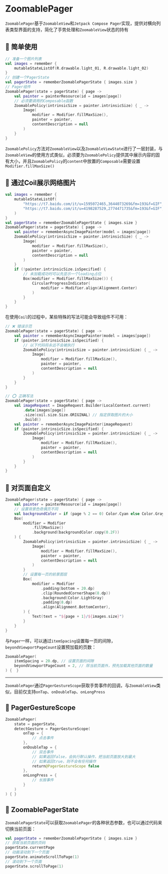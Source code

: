 # ZoomablePager

`ZoomablePager`基于`ZoomableView`和`Jetpack Compose Pager`实现，提供对横向列表类型界面的支持，简化了手势处理和`ZoomableView`状态的持有

## 🍙 简单使用
```kotlin
// 准备一个图片列表
val images = remember {
    mutableStateListOf(R.drawable.light_01, R.drawable.light_02)
}
// 创建一个PagerState
val pagerState = rememberZoomablePagerState { images.size }
// Pager组件
ZoomablePager(state = pagerState) { page ->
    val painter = painterResource(id = images[page])
    // 必须要调用的Composable函数
    ZoomablePolicy(intrinsicSize = painter.intrinsicSize) { _ ->
        Image(
            modifier = Modifier.fillMaxSize(),
            painter = painter,
            contentDescription = null
        )
    }
}
```

`ZoomablePolicy`方法对`ZoomableView`以及`ZoomableViewState`进行了一层封装，与`ZoomableView`的使用方式类似，必须要为`ZoomablePolicy`提供其中展示内容的固有大小，并且`ZoomablePolicy`的`content`中放置的`Composable`需要设置`Modifier.fillMaxSize()`

## 🍥 通过Coil展示网络图片
```kotlin
val images = remember {
    mutableStateListOf(
        "https://t7.baidu.com/it/u=1595072465,3644073269&fm=193&f=GIF",
        "https://t7.baidu.com/it/u=4198287529,2774471735&fm=193&f=GIF",
    )
}
val pagerState = rememberZoomablePagerState { images.size }
ZoomablePager(state = pagerState) { page ->
    val painter = rememberAsyncImagePainter(model = images[page])
    ZoomablePolicy(intrinsicSize = painter.intrinsicSize) { _ ->
        Image(
            modifier = Modifier.fillMaxSize(),
            painter = painter,
            contentDescription = null
        )
    }
    if (!painter.intrinsicSize.isSpecified) {
        // 未加载成功时可以先显示一个loading占位
        Box(modifier = Modifier.fillMaxSize()) {
            CircularProgressIndicator(
                modifier = Modifier.align(Alignment.Center)
            )
        }
    }
}
```

在使用`Coil`的过程中，某些特殊的写法可能会导致组件不可用：

```kotlin
// ❌ 错误示范
ZoomablePager(state = pagerState) { page ->
    val painter = rememberAsyncImagePainter(model = images[page])
    if (painter.intrinsicSize.isSpecified) {
        // 以下代码将永远不会被执行
        ZoomablePolicy(intrinsicSize = painter.intrinsicSize) { _ ->
            Image(
                modifier = Modifier.fillMaxSize(),
                painter = painter,
                contentDescription = null
            )
        }
    }
}

// ⭕️ 正确写法
ZoomablePager(state = pagerState) { page ->
    val imageRequest = ImageRequest.Builder(LocalContext.current)
        .data(images[page])
        .size(coil.size.Size.ORIGINAL) // 指定获取图片的大小
        .build()
    val painter = rememberAsyncImagePainter(imageRequest)
    if (painter.intrinsicSize.isSpecified) {
        ZoomablePolicy(intrinsicSize = painter.intrinsicSize) { _ ->
            Image(
                modifier = Modifier.fillMaxSize(),
                painter = painter,
                contentDescription = null
            )
        }
    }
}
```


## 🍘 对页面自定义
```kotlin
ZoomablePager(state = pagerState) { page ->
    val painter = painterResource(id = images[page])
    // 设置背景色奇偶页不同
    val backgroundColor = if (page % 2 == 0) Color.Cyan else Color.Gray
    Box(
        modifier = Modifier
            .fillMaxSize()
            .background(backgroundColor.copy(0.2F))
    ) {
        ZoomablePolicy(intrinsicSize = painter.intrinsicSize) { _ ->
            Image(
                modifier = Modifier.fillMaxSize(),
                painter = painter,
                contentDescription = null
            )
        }
        // 设置每一页的前景图层
        Box(
            modifier = Modifier
                .padding(bottom = 20.dp)
                .clip(RoundedCornerShape(8.dp))
                .background(Color.LightGray)
                .padding(8.dp)
                .align(Alignment.BottomCenter),
        ) {
            Text(text = "${page + 1}/${images.size}")
        }
    }
}
```

与`Pager`一样，可以通过`itemSpacing`设置每一页的间隙，`beyondViewportPageCount`设置预加载的页数：

```kotlin
ZoomablePager(
    itemSpacing = 20.dp, // 设置页面的间隙
    beyondViewportPageCount = 2, // 除当前页面外，预先加载其他页面的数量
) {  }
```

----

`ZoomablePager`通过`PagerGestureScope`获取手势事件的回调，与`ZoomableView`类似，目前仅支持`onTap`、`onDoubleTap`、`onLongPress`

<a id="pagergesturescope"></a>
## 🍣 PagerGestureScope
```kotlin
ZoomablePager(
    state = pagerState,
    detectGesture = PagerGestureScope(
        onTap = {
            // 点击事件
        },
        onDoubleTap = {
            // 双击事件
            // 如果返回false，会执行默认操作，把当前页面放大到最大
            // 如果返回true，则不会有任何操作
            return@PagerGestureScope false
        },
        onLongPress = {
            // 长按事件
        }
    )
) { }
```

<a id="zoomablepagerstate"></a>
## 🍤 ZoomablePagerState

`ZoomablePagerState`可以获取`ZoomablePager`的各种状态参数，也可以通过代码来切换当前页面：

```kotlin
val pagerState = rememberZoomablePagerState { images.size }
// 获取当前页面的页码
pagerState.currentPage 
// 动画滚动到下一个页面
pagerState.animateScrollToPage(1)
// 滚动到下一个页面
pagerState.scrollToPage(1)
```